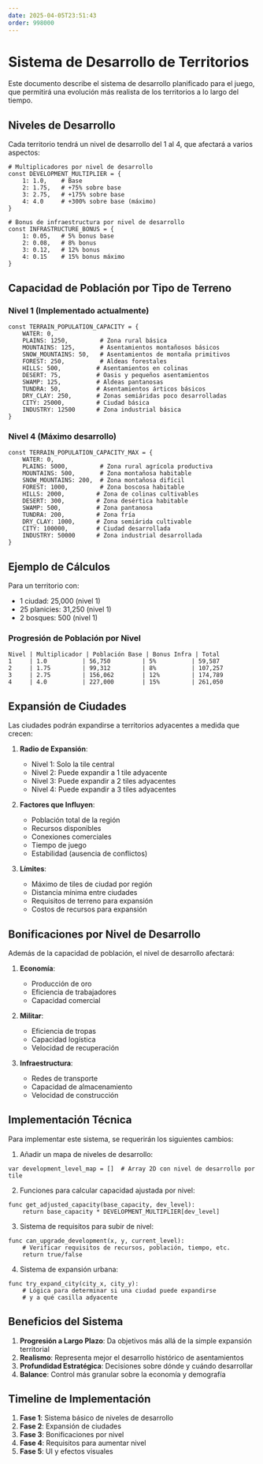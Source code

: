 ```yaml
---
date: 2025-04-05T23:51:43
order: 998000
---
```

# Sistema de Desarrollo de Territorios

Este documento describe el sistema de desarrollo planificado para el juego, que permitirá una evolución más realista de los territorios a lo largo del tiempo.

## Niveles de Desarrollo

Cada territorio tendrá un nivel de desarrollo del 1 al 4, que afectará a varios aspectos:

```gdscript
# Multiplicadores por nivel de desarrollo
const DEVELOPMENT_MULTIPLIER = {
    1: 1.0,    # Base
    2: 1.75,   # +75% sobre base
    3: 2.75,   # +175% sobre base
    4: 4.0     # +300% sobre base (máximo)
}

# Bonus de infraestructura por nivel de desarrollo
const INFRASTRUCTURE_BONUS = {
    1: 0.05,   # 5% bonus base
    2: 0.08,   # 8% bonus
    3: 0.12,   # 12% bonus
    4: 0.15    # 15% bonus máximo
}
```

## Capacidad de Población por Tipo de Terreno

### Nivel 1 (Implementado actualmente)

```gdscript
const TERRAIN_POPULATION_CAPACITY = {
    WATER: 0,
    PLAINS: 1250,         # Zona rural básica
    MOUNTAINS: 125,       # Asentamientos montañosos básicos
    SNOW_MOUNTAINS: 50,   # Asentamientos de montaña primitivos
    FOREST: 250,          # Aldeas forestales
    HILLS: 500,          # Asentamientos en colinas
    DESERT: 75,          # Oasis y pequeños asentamientos
    SWAMP: 125,          # Aldeas pantanosas
    TUNDRA: 50,          # Asentamientos árticos básicos
    DRY_CLAY: 250,       # Zonas semiáridas poco desarrolladas
    CITY: 25000,         # Ciudad básica
    INDUSTRY: 12500      # Zona industrial básica
}
```

### Nivel 4 (Máximo desarrollo)

```gdscript
const TERRAIN_POPULATION_CAPACITY_MAX = {
    WATER: 0,
    PLAINS: 5000,         # Zona rural agrícola productiva
    MOUNTAINS: 500,       # Zona montañosa habitable
    SNOW_MOUNTAINS: 200,  # Zona montañosa difícil
    FOREST: 1000,         # Zona boscosa habitable
    HILLS: 2000,         # Zona de colinas cultivables
    DESERT: 300,         # Zona desértica habitable
    SWAMP: 500,          # Zona pantanosa
    TUNDRA: 200,         # Zona fría
    DRY_CLAY: 1000,      # Zona semiárida cultivable
    CITY: 100000,        # Ciudad desarrollada
    INDUSTRY: 50000      # Zona industrial desarrollada
}
```

## Ejemplo de Cálculos

Para un territorio con:
- 1 ciudad: 25,000 (nivel 1)
- 25 planicies: 31,250 (nivel 1)
- 2 bosques: 500 (nivel 1)

### Progresión de Población por Nivel

```
Nivel | Multiplicador | Población Base | Bonus Infra | Total
1     | 1.0          | 56,750         | 5%          | 59,587
2     | 1.75         | 99,312         | 8%          | 107,257
3     | 2.75         | 156,062        | 12%         | 174,789
4     | 4.0          | 227,000        | 15%         | 261,050
```

## Expansión de Ciudades

Las ciudades podrán expandirse a territorios adyacentes a medida que crecen:

1. **Radio de Expansión**:
   - Nivel 1: Solo la tile central
   - Nivel 2: Puede expandir a 1 tile adyacente
   - Nivel 3: Puede expandir a 2 tiles adyacentes
   - Nivel 4: Puede expandir a 3 tiles adyacentes

2. **Factores que Influyen**:
   - Población total de la región
   - Recursos disponibles
   - Conexiones comerciales
   - Tiempo de juego
   - Estabilidad (ausencia de conflictos)

3. **Límites**:
   - Máximo de tiles de ciudad por región
   - Distancia mínima entre ciudades
   - Requisitos de terreno para expansión
   - Costos de recursos para expansión

## Bonificaciones por Nivel de Desarrollo

Además de la capacidad de población, el nivel de desarrollo afectará:

1. **Economía**:
   - Producción de oro
   - Eficiencia de trabajadores
   - Capacidad comercial

2. **Militar**:
   - Eficiencia de tropas
   - Capacidad logística
   - Velocidad de recuperación

3. **Infraestructura**:
   - Redes de transporte
   - Capacidad de almacenamiento
   - Velocidad de construcción

## Implementación Técnica

Para implementar este sistema, se requerirán los siguientes cambios:

1. Añadir un mapa de niveles de desarrollo:
```gdscript
var development_level_map = []  # Array 2D con nivel de desarrollo por tile
```

2. Funciones para calcular capacidad ajustada por nivel:
```gdscript
func get_adjusted_capacity(base_capacity, dev_level):
    return base_capacity * DEVELOPMENT_MULTIPLIER[dev_level]
```

3. Sistema de requisitos para subir de nivel:
```gdscript
func can_upgrade_development(x, y, current_level):
    # Verificar requisitos de recursos, población, tiempo, etc.
    return true/false
```

4. Sistema de expansión urbana:
```gdscript
func try_expand_city(city_x, city_y):
    # Lógica para determinar si una ciudad puede expandirse
    # y a qué casilla adyacente
```

## Beneficios del Sistema

1. **Progresión a Largo Plazo**: Da objetivos más allá de la simple expansión territorial
2. **Realismo**: Representa mejor el desarrollo histórico de asentamientos
3. **Profundidad Estratégica**: Decisiones sobre dónde y cuándo desarrollar
4. **Balance**: Control más granular sobre la economía y demografía

## Timeline de Implementación

1. **Fase 1**: Sistema básico de niveles de desarrollo
2. **Fase 2**: Expansión de ciudades
3. **Fase 3**: Bonificaciones por nivel
4. **Fase 4**: Requisitos para aumentar nivel
5. **Fase 5**: UI y efectos visuales